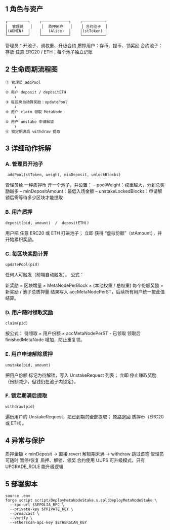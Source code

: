 ##  1️ 角色与资产
```
┌─────────┐    ┌────────────┐    ┌──────────┐
│  管理员   │    │  质押用户   │    │ 合约池子  │
│(ADMIN)  │    │   (Alice)  │    │(stToken) │
└─────────┘    └────────────┘    └──────────┘
```
管理员：开池子、调权重、升级合约
质押用户：存币、提币、领奖励
合约池子：存放 任意 ERC20 / ETH；每个池子独立记账
## 2 生命周期流程图
```
① 管理员 addPool
    ↓
② 用户 deposit / depositETH
    ↓
③ 每区块自动算奖励：updatePool
    ↓
④ 用户 claim 领取 MetaNode
    ↓
⑤ 用户 unstake 申请解锁
    ↓
⑥ 锁定期满后 withdraw 提取
```

## 3️ 详细动作拆解
### A. 管理员开池子
```solidity
 addPool(stToken, weight, minDeposit, unlockBlocks)
```
管理员给 一种质押币 开一个池子，并设置：
– poolWeight：权重越大，分到总奖励越多
– minDepositAmount：最低入场金额
– unstakeLockedBlocks：申请解锁后需等待多少区块才能提取
### B. 用户质押
```solidity
deposit(pid, amount)  /  depositETH()
```
用户把 任意 ERC20 或 ETH 打进池子；
立即 获得 “虚拟份额”（stAmount），并开始累积奖励。
### C. 每区块奖励计算
```solidity
updatePool(pid)
```
任何人可触发（前端自动触发）。
公式：

新奖励 = 区块增量 × MetaNodePerBlock × (本池权重 / 总权重)
每个份额奖励 = 新奖励 / 池子总质押量
结果写入 accMetaNodePerST，后续所有用户统一按此值结算。
### D. 用户随时领取奖励

```solidity
claim(pid)
```
按公式：
待领取 = 用户份额 × accMetaNodePerST - 已领取
领取后 finishedMetaNode 增加，防止重复领。
### E. 用户申请解除质押
```solidity
unstake(pid, amount)
```
把用户份额 标记为待解锁，写入 UnstakeRequest 列表；
立即 停止赚取奖励（份额减少，但钱仍在池子内锁定）。
### F. 锁定期满后提取

```solidity
withdraw(pid)
```
遍历用户的 UnstakeRequest，把已到期的全部提取；
原路退回 质押币（ERC20 或 ETH）。
## 4 异常与保护
质押金额 < minDeposit → 直接 revert
解锁期未满 → withdraw 跳过该笔
管理员可随时 暂停/恢复 质押、解锁、领奖
合约使用 UUPS 可升级模式，只有 UPGRADE_ROLE 能升级逻辑


## 5 部署脚本
```shell
source .env
forge script script/DeployMetaNodeStake.s.sol:DeployMetaNodeStake \
  --rpc-url $SEPOLIA_RPC \
  --private-key $PRIVATE_KEY \
  --broadcast \
  --verify \
  --etherscan-api-key $ETHERSCAN_KEY
```